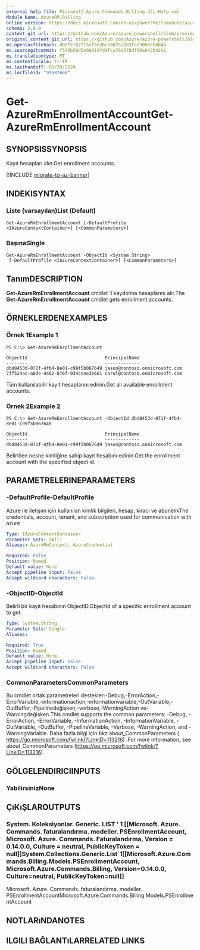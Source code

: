 ```yaml
---
external help file: Microsoft.Azure.Commands.Billing.dll-Help.xml
Module Name: AzureRM.Billing
online version: https://docs.microsoft.com/en-us/powershell/module/azurerm.billing/get-azurermenrollmentaccount
schema: 2.0.0
content_git_url: https://github.com/Azure/azure-powershell/blob/preview/src/ResourceManager/Billing/Commands.Billing/help/Get-AzureRmEnrollmentAccount.md
original_content_git_url: https://github.com/Azure/azure-powershell/blob/preview/src/ResourceManager/Billing/Commands.Billing/help/Get-AzureRmEnrollmentAccount.md
ms.openlocfilehash: d0efe107f15cf3e2bcb0d25c283fee306eeb404b
ms.sourcegitcommit: f599b50d5e980197d1fca769378df90a842b42a1
ms.translationtype: MT
ms.contentlocale: tr-TR
ms.lasthandoff: 08/20/2020
ms.locfileid: "93587666"
---
```

# <span data-ttu-id="e8ac3-101">Get-AzureRmEnrollmentAccount</span><span class="sxs-lookup"><span data-stu-id="e8ac3-101">Get-AzureRmEnrollmentAccount</span></span>

## <span data-ttu-id="e8ac3-102">SYNOPSIS</span><span class="sxs-lookup"><span data-stu-id="e8ac3-102">SYNOPSIS</span></span>
<span data-ttu-id="e8ac3-103">Kayıt hesapları alın.</span><span class="sxs-lookup"><span data-stu-id="e8ac3-103">Get enrollment accounts.</span></span>

[!INCLUDE [migrate-to-az-banner](../../includes/migrate-to-az-banner.md)]

## <span data-ttu-id="e8ac3-104">INDEKI</span><span class="sxs-lookup"><span data-stu-id="e8ac3-104">SYNTAX</span></span>

### <span data-ttu-id="e8ac3-105">Liste (varsayılan)</span><span class="sxs-lookup"><span data-stu-id="e8ac3-105">List (Default)</span></span>
```
Get-AzureRmEnrollmentAccount [-DefaultProfile <IAzureContextContainer>] [<CommonParameters>]
```

### <span data-ttu-id="e8ac3-106">Başına</span><span class="sxs-lookup"><span data-stu-id="e8ac3-106">Single</span></span>
```
Get-AzureRmEnrollmentAccount -ObjectId <System.String>
 [-DefaultProfile <IAzureContextContainer>] [<CommonParameters>]
```

## <span data-ttu-id="e8ac3-107">Tanım</span><span class="sxs-lookup"><span data-stu-id="e8ac3-107">DESCRIPTION</span></span>
<span data-ttu-id="e8ac3-108">**Get-AzureRmEnrollmentAccount** cmdlet 'i kaydolma hesaplarını alır.</span><span class="sxs-lookup"><span data-stu-id="e8ac3-108">The **Get-AzureRmEnrollmentAccount** cmdlet gets enrollment accounts.</span></span>

## <span data-ttu-id="e8ac3-109">ÖRNEKLERDEN</span><span class="sxs-lookup"><span data-stu-id="e8ac3-109">EXAMPLES</span></span>

### <span data-ttu-id="e8ac3-110">Örnek 1</span><span class="sxs-lookup"><span data-stu-id="e8ac3-110">Example 1</span></span>
```
PS C:\> Get-AzureRmEnrollmentAccount

ObjectId                             PrincipalName
--------                             -------------
dbd8453d-071f-4fb4-8e01-c99f5b067649 jason@contoso.onmicrosoft.com
7ff524ac-a0de-4402-876f-934ccee3b601 carol@contoso.onmicrosoft.com
```

<span data-ttu-id="e8ac3-111">Tüm kullanılabilir kayıt hesaplarını edinin.</span><span class="sxs-lookup"><span data-stu-id="e8ac3-111">Get all available enrollment accounts.</span></span>

### <span data-ttu-id="e8ac3-112">Örnek 2</span><span class="sxs-lookup"><span data-stu-id="e8ac3-112">Example 2</span></span>
```
PS C:\> Get-AzureRmEnrollmentAccount -ObjectId dbd8453d-071f-4fb4-8e01-c99f5b067649

ObjectId                             PrincipalName
--------                             -------------
dbd8453d-071f-4fb4-8e01-c99f5b067649 jason@contoso.onmicrosoft.com
```

<span data-ttu-id="e8ac3-113">Belirtilen nesne kimliğine sahip kayıt hesabını edinin.</span><span class="sxs-lookup"><span data-stu-id="e8ac3-113">Get the enrollment account with the specified object id.</span></span>

## <span data-ttu-id="e8ac3-114">PARAMETRELERINE</span><span class="sxs-lookup"><span data-stu-id="e8ac3-114">PARAMETERS</span></span>

### <span data-ttu-id="e8ac3-115">-DefaultProfile</span><span class="sxs-lookup"><span data-stu-id="e8ac3-115">-DefaultProfile</span></span>
<span data-ttu-id="e8ac3-116">Azure ile iletişim için kullanılan kimlik bilgileri, hesap, kiracı ve abonelik</span><span class="sxs-lookup"><span data-stu-id="e8ac3-116">The credentials, account, tenant, and subscription used for communication with azure</span></span>

```yaml
Type: IAzureContextContainer
Parameter Sets: (All)
Aliases: AzureRmContext, AzureCredential

Required: False
Position: Named
Default value: None
Accept pipeline input: False
Accept wildcard characters: False
```

### <span data-ttu-id="e8ac3-117">-ObjectID</span><span class="sxs-lookup"><span data-stu-id="e8ac3-117">-ObjectId</span></span>
<span data-ttu-id="e8ac3-118">Belirli bir kayıt hesabının ObjectID.</span><span class="sxs-lookup"><span data-stu-id="e8ac3-118">ObjectId of a specific enrollment account to get.</span></span>

```yaml
Type: System.String
Parameter Sets: Single
Aliases: 

Required: True
Position: Named
Default value: None
Accept pipeline input: False
Accept wildcard characters: False
```

### <span data-ttu-id="e8ac3-119">CommonParameters</span><span class="sxs-lookup"><span data-stu-id="e8ac3-119">CommonParameters</span></span>
<span data-ttu-id="e8ac3-120">Bu cmdlet ortak parametreleri destekler:-Debug,-ErrorAction,-ErrorVariable,-ınformationaction,-ınformationvariable,-OutVariable,-OutBuffer,-Pipelinedeğişken,-verbose,-WarningAction ve-Warningdeğişken.</span><span class="sxs-lookup"><span data-stu-id="e8ac3-120">This cmdlet supports the common parameters: -Debug, -ErrorAction, -ErrorVariable, -InformationAction, -InformationVariable, -OutVariable, -OutBuffer, -PipelineVariable, -Verbose, -WarningAction, and -WarningVariable.</span></span> <span data-ttu-id="e8ac3-121">Daha fazla bilgi için bkz about_CommonParameters ( https://go.microsoft.com/fwlink/?LinkID=113216) .</span><span class="sxs-lookup"><span data-stu-id="e8ac3-121">For more information, see about_CommonParameters (https://go.microsoft.com/fwlink/?LinkID=113216).</span></span>

## <span data-ttu-id="e8ac3-122">GÖLGELENDIRICI</span><span class="sxs-lookup"><span data-stu-id="e8ac3-122">INPUTS</span></span>

### <span data-ttu-id="e8ac3-123">Yabilirsiniz</span><span class="sxs-lookup"><span data-stu-id="e8ac3-123">None</span></span>

## <span data-ttu-id="e8ac3-124">ÇıKıŞLAR</span><span class="sxs-lookup"><span data-stu-id="e8ac3-124">OUTPUTS</span></span>

### <span data-ttu-id="e8ac3-125">System. Koleksiyonlar. Generic. LIST ' 1 [[Microsoft. Azure. Commands. faturalandırma. modeller. PSEnrollmentAccount, Microsoft. Azure. Commands. Faturalandırma, Version = 0.14.0.0, Culture = neutral, PublicKeyToken = null]]</span><span class="sxs-lookup"><span data-stu-id="e8ac3-125">System.Collections.Generic.List\`1[[Microsoft.Azure.Commands.Billing.Models.PSEnrollmentAccount, Microsoft.Azure.Commands.Billing, Version=0.14.0.0, Culture=neutral, PublicKeyToken=null]]</span></span>
<span data-ttu-id="e8ac3-126">Microsoft. Azure. Commands. faturalandırma. modeller. PSEnrollmentAccount</span><span class="sxs-lookup"><span data-stu-id="e8ac3-126">Microsoft.Azure.Commands.Billing.Models.PSEnrollmentAccount</span></span>

## <span data-ttu-id="e8ac3-127">NOTLARıNDA</span><span class="sxs-lookup"><span data-stu-id="e8ac3-127">NOTES</span></span>

## <span data-ttu-id="e8ac3-128">ILGILI BAĞLANTıLAR</span><span class="sxs-lookup"><span data-stu-id="e8ac3-128">RELATED LINKS</span></span>

